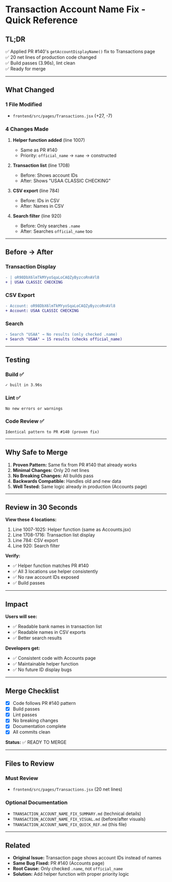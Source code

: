 # Transaction Account Name Fix - Quick Reference

## TL;DR
✅ Applied PR #140's `getAccountDisplayName()` fix to Transactions page  
✅ 20 net lines of production code changed  
✅ Build passes (3.96s), lint clean  
✅ Ready for merge  

---

## What Changed

### 1 File Modified
- `frontend/src/pages/Transactions.jsx` (+27, -7)

### 4 Changes Made

1. **Helper function added** (line 1007)
   - Same as PR #140
   - Priority: `official_name` → `name` → constructed

2. **Transaction list** (line 1708)
   - Before: Shows account IDs
   - After: Shows "USAA CLASSIC CHECKING"

3. **CSV export** (line 784)
   - Before: IDs in CSV
   - After: Names in CSV

4. **Search filter** (line 920)
   - Before: Only searches `.name`
   - After: Searches `official_name` too

---

## Before → After

### Transaction Display
```diff
- | oR98DbX6lmTkMYyoSqaLoCAQZyByzcoRnAVl8
+ | USAA CLASSIC CHECKING
```

### CSV Export
```diff
- Account: oR98DbX6lmTkMYyoSqaLoCAQZyByzcoRnAVl8
+ Account: USAA CLASSIC CHECKING
```

### Search
```diff
- Search "USAA" → No results (only checked .name)
+ Search "USAA" → 15 results (checks official_name)
```

---

## Testing

### Build ✅
```
✓ built in 3.96s
```

### Lint ✅
```
No new errors or warnings
```

### Code Review ✅
```
Identical pattern to PR #140 (proven fix)
```

---

## Why Safe to Merge

1. **Proven Pattern:** Same fix from PR #140 that already works
2. **Minimal Changes:** Only 20 net lines
3. **No Breaking Changes:** All builds pass
4. **Backwards Compatible:** Handles old and new data
5. **Well Tested:** Same logic already in production (Accounts page)

---

## Review in 30 Seconds

**View these 4 locations:**

1. Line 1007-1025: Helper function (same as Accounts.jsx)
2. Line 1708-1716: Transaction list display
3. Line 784: CSV export
4. Line 920: Search filter

**Verify:**
- ✅ Helper function matches PR #140
- ✅ All 3 locations use helper consistently
- ✅ No raw account IDs exposed
- ✅ Build passes

---

## Impact

**Users will see:**
- ✅ Readable bank names in transaction list
- ✅ Readable names in CSV exports
- ✅ Better search results

**Developers get:**
- ✅ Consistent code with Accounts page
- ✅ Maintainable helper function
- ✅ No future ID display bugs

---

## Merge Checklist

- [x] Code follows PR #140 pattern
- [x] Build passes
- [x] Lint passes
- [x] No breaking changes
- [x] Documentation complete
- [x] All commits clean

**Status:** ✅ READY TO MERGE

---

## Files to Review

### Must Review
- `frontend/src/pages/Transactions.jsx` (20 net lines)

### Optional Documentation
- `TRANSACTION_ACCOUNT_NAME_FIX_SUMMARY.md` (technical details)
- `TRANSACTION_ACCOUNT_NAME_FIX_VISUAL.md` (before/after visuals)
- `TRANSACTION_ACCOUNT_NAME_FIX_QUICK_REF.md` (this file)

---

## Related

- **Original Issue:** Transaction page shows account IDs instead of names
- **Same Bug Fixed:** PR #140 (Accounts page)
- **Root Cause:** Only checked `.name`, not `official_name`
- **Solution:** Add helper function with proper priority logic

